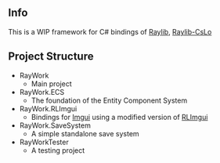 ## Info

This is a WIP framework for C# bindings of <a href="https://github.com/raysan5/raylib">Raylib</a>, <a href="https://github.com/NotNotTech/Raylib-CsLo">Raylib-CsLo</a>

## Project Structure

- RayWork
  - Main project
- RayWork.ECS
  - The foundation of the Entity Component System
- RayWork.RLImgui
  - Bindings for <a href="https://github.com/ocornut/imgui">Imgui</a> using a modified version of <a href="https://github.com/raylib-extras/rlImGui-cs">RLImgui</a>
- RayWork.SaveSystem
  - A simple standalone save system
- RayWorkTester
  - A testing project